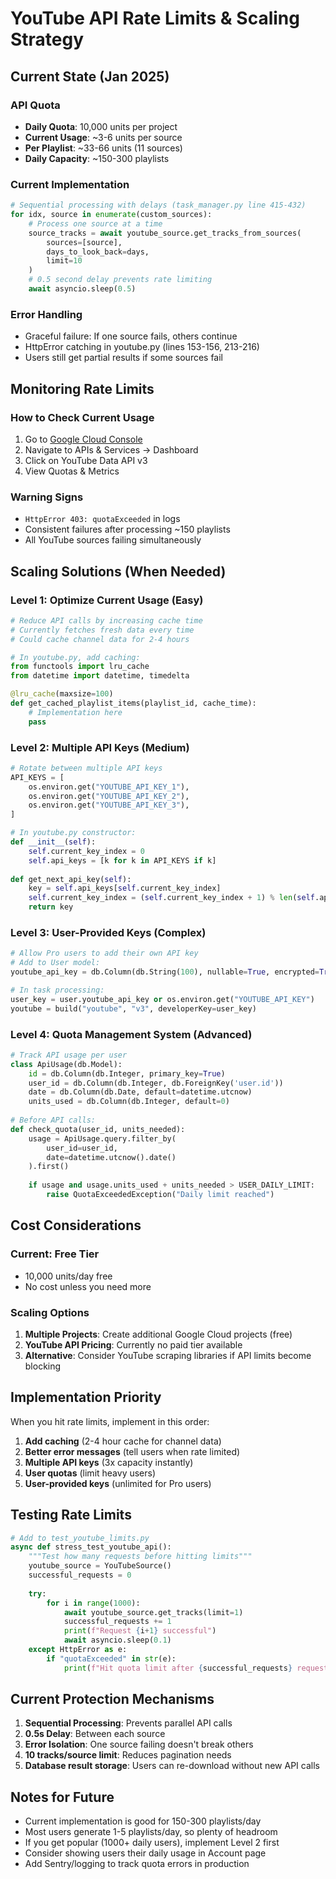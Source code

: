 # YouTube API Rate Limits & Scaling Strategy

## Current State (Jan 2025)

### API Quota
- **Daily Quota**: 10,000 units per project
- **Current Usage**: ~3-6 units per source
- **Per Playlist**: ~33-66 units (11 sources)
- **Daily Capacity**: ~150-300 playlists

### Current Implementation
```python
# Sequential processing with delays (task_manager.py line 415-432)
for idx, source in enumerate(custom_sources):
    # Process one source at a time
    source_tracks = await youtube_source.get_tracks_from_sources(
        sources=[source],
        days_to_look_back=days,
        limit=10
    )
    # 0.5 second delay prevents rate limiting
    await asyncio.sleep(0.5)
```

### Error Handling
- Graceful failure: If one source fails, others continue
- HttpError catching in youtube.py (lines 153-156, 213-216)
- Users still get partial results if some sources fail

## Monitoring Rate Limits

### How to Check Current Usage
1. Go to [Google Cloud Console](https://console.cloud.google.com)
2. Navigate to APIs & Services → Dashboard
3. Click on YouTube Data API v3
4. View Quotas & Metrics

### Warning Signs
- `HttpError 403: quotaExceeded` in logs
- Consistent failures after processing ~150 playlists
- All YouTube sources failing simultaneously

## Scaling Solutions (When Needed)

### Level 1: Optimize Current Usage (Easy)
```python
# Reduce API calls by increasing cache time
# Currently fetches fresh data every time
# Could cache channel data for 2-4 hours

# In youtube.py, add caching:
from functools import lru_cache
from datetime import datetime, timedelta

@lru_cache(maxsize=100)
def get_cached_playlist_items(playlist_id, cache_time):
    # Implementation here
    pass
```

### Level 2: Multiple API Keys (Medium)
```python
# Rotate between multiple API keys
API_KEYS = [
    os.environ.get("YOUTUBE_API_KEY_1"),
    os.environ.get("YOUTUBE_API_KEY_2"),
    os.environ.get("YOUTUBE_API_KEY_3"),
]

# In youtube.py constructor:
def __init__(self):
    self.current_key_index = 0
    self.api_keys = [k for k in API_KEYS if k]
    
def get_next_api_key(self):
    key = self.api_keys[self.current_key_index]
    self.current_key_index = (self.current_key_index + 1) % len(self.api_keys)
    return key
```

### Level 3: User-Provided Keys (Complex)
```python
# Allow Pro users to add their own API key
# Add to User model:
youtube_api_key = db.Column(db.String(100), nullable=True, encrypted=True)

# In task processing:
user_key = user.youtube_api_key or os.environ.get("YOUTUBE_API_KEY")
youtube = build("youtube", "v3", developerKey=user_key)
```

### Level 4: Quota Management System (Advanced)
```python
# Track API usage per user
class ApiUsage(db.Model):
    id = db.Column(db.Integer, primary_key=True)
    user_id = db.Column(db.Integer, db.ForeignKey('user.id'))
    date = db.Column(db.Date, default=datetime.utcnow)
    units_used = db.Column(db.Integer, default=0)
    
# Before API calls:
def check_quota(user_id, units_needed):
    usage = ApiUsage.query.filter_by(
        user_id=user_id,
        date=datetime.utcnow().date()
    ).first()
    
    if usage and usage.units_used + units_needed > USER_DAILY_LIMIT:
        raise QuotaExceededException("Daily limit reached")
```

## Cost Considerations

### Current: Free Tier
- 10,000 units/day free
- No cost unless you need more

### Scaling Options
1. **Multiple Projects**: Create additional Google Cloud projects (free)
2. **YouTube API Pricing**: Currently no paid tier available
3. **Alternative**: Consider YouTube scraping libraries if API limits become blocking

## Implementation Priority

When you hit rate limits, implement in this order:
1. **Add caching** (2-4 hour cache for channel data)
2. **Better error messages** (tell users when rate limited)
3. **Multiple API keys** (3x capacity instantly)
4. **User quotas** (limit heavy users)
5. **User-provided keys** (unlimited for Pro users)

## Testing Rate Limits

```python
# Add to test_youtube_limits.py
async def stress_test_youtube_api():
    """Test how many requests before hitting limits"""
    youtube_source = YouTubeSource()
    successful_requests = 0
    
    try:
        for i in range(1000):
            await youtube_source.get_tracks(limit=1)
            successful_requests += 1
            print(f"Request {i+1} successful")
            await asyncio.sleep(0.1)
    except HttpError as e:
        if "quotaExceeded" in str(e):
            print(f"Hit quota limit after {successful_requests} requests")
```

## Current Protection Mechanisms

1. **Sequential Processing**: Prevents parallel API calls
2. **0.5s Delay**: Between each source
3. **Error Isolation**: One source failing doesn't break others
4. **10 tracks/source limit**: Reduces pagination needs
5. **Database result storage**: Users can re-download without new API calls

## Notes for Future

- Current implementation is good for 150-300 playlists/day
- Most users generate 1-5 playlists/day, so plenty of headroom
- If you get popular (1000+ daily users), implement Level 2 first
- Consider showing users their daily usage in Account page
- Add Sentry/logging to track quota errors in production
